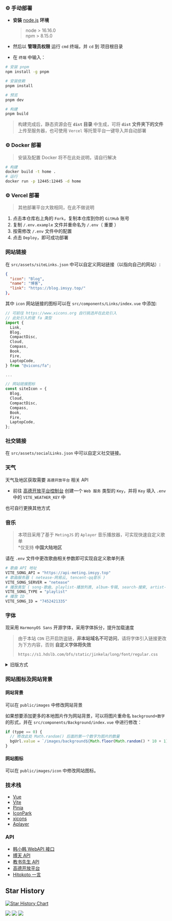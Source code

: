 ### ⚙️ 手动部署

- **安装** [node.js](https://nodejs.org/zh-cn/) **环境**

  > node > 16.16.0  
  > npm > 8.15.0

- 然后以 **管理员权限** 运行 `cmd` 终端，并 `cd` 到 项目根目录
- 在 `终端` 中输入：

```bash
# 安装 pnpm
npm install -g pnpm

# 安装依赖
pnpm install

# 预览
pnpm dev

# 构建
pnpm build
```

> 构建完成后，静态资源会在 **`dist` 目录** 中生成，可将 **`dist` 文件夹下的文件**上传至服务器，也可使用 `Vercel` 等托管平台一键导入并自动部署

### ⚙️ Docker 部署

> 安装及配置 Docker 将不在此处说明，请自行解决

```bash
# 构建
docker build -t home .
# 运行
docker run -p 12445:12445 -d home
```

### ⚙️ Vercel 部署

> 其他部署平台大致相同，在此不做说明

1. 点击本仓库右上角的 `Fork`，复制本仓库到你的 `GitHub` 账号
2. 复制 `/.env.example` 文件并重命名为 `/.env`（ 重要 ）
3. 按需修改 `/.env` 文件中的配置
4. 点击 `Deploy`，即可成功部署

### 网站链接

在 `src/assets/siteLinks.json` 中可以自定义网站链接（以指向自己的网站）:

```json
{
  "icon": "Blog",
  "name": "博客",
  "link": "https://blog.imsyy.top/"
},
```

其中 `icon` 网站链接的图标可以在 `src/components/Links/index.vue` 中添加:

```js
// 可前往 https://www.xicons.org 自行挑选并在此处引入
// 此处引入的是 fa 类型
import {
  Link,
  Blog,
  CompactDisc,
  Cloud,
  Compass,
  Book,
  Fire,
  LaptopCode,
} from "@vicons/fa";

...

// 网站链接图标
const siteIcon = {
  Blog,
  Cloud,
  CompactDisc,
  Compass,
  Book,
  Fire,
  LaptopCode,
};
```

### 社交链接

在 `src/assets/socialLinks.json` 中可以自定义社交链接。

### 天气

天气及地区获取需要 `高德开放平台` 相关 API

- 前往 [高德开放平台控制台](https://console.amap.com/dev/index) 创建一个 `Web 服务` 类型的 `Key`，并将 `Key` 填入 `.env` 中的 `VITE_WEATHER_KEY` 中

也可自行更换其他方式

### 音乐

> 本项目采用了基于 `MetingJS` 的 `Aplayer` 音乐播放器，可实现快速自定义歌单  
> \*仅支持 **中国大陆地区**

请在 `.env` 文件中更改歌曲相关参数即可实现自定义歌单列表

```bash
# 歌曲 API 地址
VITE_SONG_API = "https://api-meting.imsyy.top"
# 歌曲服务器 ( netease-网易云, tencent-qq音乐 )
VITE_SONG_SERVER = "netease"
# 播放类型 ( song-歌曲, playlist-播放列表, album-专辑, search-搜索, artist-艺术家 )
VITE_SONG_TYPE = "playlist"
# 播放 ID
VITE_SONG_ID = "7452421335"
```

### 字体

现采用 `HarmonyOS Sans` 开源字体，采用字体拆分，提升加载速度

> 由于本站 `CDN` 已开启防盗链，**非本站域名不可访问**，请将字体引入链接更改为下方内容，否则 **自定义字体将失效**
>
> `https://s1.hdslb.com/bfs/static/jinkela/long/font/regular.css`

<details>
<summary>旧版方式</summary>

> 由于本项目引入了中文字体，需要压缩中文字体以提高网页加载速度（ 也可以取消使用中文字体 ）

#### 中文字体去除繁体

- 安装 `Python 3.7` 和 `pip`
- 运行 `pip install fonttools`
- 下载 [sc_unicode.txt](https://gist.githubusercontent.com/imaegoo/d64e5088b723c2e02c40985f55ff12db/raw/5ebd2ce49418c73459a9dfe050483409306a6c1d/sc_unicode.txt)
- 运行 `pyftsubset 字体名称.ttf --unicodes-file=sc_unicode.txt`

#### 字体进一步压缩

- 编译安装 `Google woff2`

```bash
sudo apt-get install -y git g++ make
git clone --recursive https://github.com/google/woff2.git
cd woff2
make clean all
```

- 再压缩字体

```
./woff2_compress ./字体名称.ttf
```

- 最终可对原字体进行缓加载，**先行加载压缩后的字体**

> 详细信息可前往 [虹墨空间站](https://www.imaegoo.com/2020/chinese-font-compress/) 查看原文

</details>

### 网站图标及网站背景

#### 网站背景

可以在 `public/images` 中修改网站背景

如果想要添加更多的本地图片作为网站背景，可以将图片重命名 `background+数字` 的形式，并在 `src/components/Background/index.vue` 中进行修改：

```js
if (type == 0) {
  // 修改此处 Math.random() 后面的第一个数字为图片的数量
  bgUrl.value = `/images/background${Math.floor(Math.random() * 10 + 1)}.webp`;
}
```

#### 网站图标

可以在 `public/images/icon` 中修改网站图标。

### 技术栈

- [Vue](https://cn.vuejs.org/)
- [Vite](https://vitejs.cn/vite3-cn/)
- [Pinia](https://pinia.vuejs.org/zh/)
- [IconPark](https://iconpark.oceanengine.com/official)
- [xicons](https://xicons.org/)
- [Aplayer](https://aplayer.js.org/)

### API

- [韩小韩 WebAPI 接口](https://api.vvhan.com/)
- [搏天 API](https://api.btstu.cn/doc/sjbz.php)
- [教书先生 API](https://api.oioweb.cn/doc/weather/GetWeather)
- [高德开放平台](https://lbs.amap.com/)
- [Hitokoto 一言](https://hitokoto.cn/)

## Star History

[![Star History Chart](https://api.star-history.com/svg?repos=imsyy/home&type=Date)](https://star-history.com/#imsyy/home&Date)

<a title="SSL" target="_blank" href="https://myssl.com/seal/detail?domain=blog.imsyy.top"><img src="https://img.shields.io/badge/MySSL-安全认证-brightgreen"></a>&nbsp;<a title="CDN" target="_blank" href="https://cdnjs.com/"><img src="https://img.shields.io/badge/CDN-Cloudflare-blue"></a>&nbsp;<a title="Copyright" target="_blank" href="https://imsyy.top/"><img src="https://img.shields.io/badge/Copyright%20%C2%A9%202020--2023-%E7%84%A1%E5%90%8D-red"></a>
